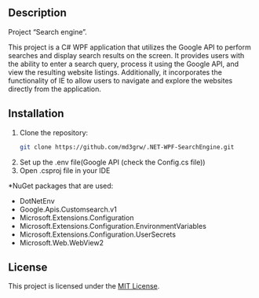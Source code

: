 ## Description

Project “Search engine”.

This project is a C# WPF application that utilizes the Google API to perform searches and display search results on the screen. It provides users with the ability to enter a search query, process it using the Google API, and view the resulting website listings. Additionally, it incorporates the functionality of IE to allow users to navigate and explore the websites directly from the application.

## Installation

1. Clone the repository: 
    ```bash
    git clone https://github.com/md3grw/.NET-WPF-SearchEngine.git
2. Set up the .env file(Google API (check the Config.cs file))
3. Open .csproj file in your IDE

*NuGet packages that are used:
- DotNetEnv
- Google.Apis.Customsearch.v1
- Microsoft.Extensions.Configuration
- Microsoft.Extensions.Configuration.EnvironmentVariables
- Microsoft.Extensions.Configuration.UserSecrets
- Microsoft.Web.WebView2

## License

This project is licensed under the [MIT License](https://opensource.org/licenses/MIT).